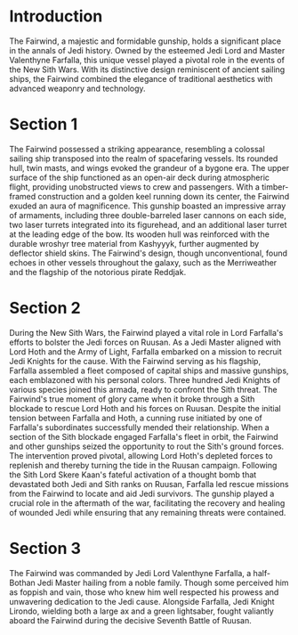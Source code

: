 # Introduction

The Fairwind, a majestic and formidable gunship, holds a significant place in the annals of Jedi history.
Owned by the esteemed Jedi Lord and Master Valenthyne Farfalla, this unique vessel played a pivotal role in the events of the New Sith Wars.
With its distinctive design reminiscent of ancient sailing ships, the Fairwind combined the elegance of traditional aesthetics with advanced weaponry and technology.

# Section 1

The Fairwind possessed a striking appearance, resembling a colossal sailing ship transposed into the realm of spacefaring vessels.
Its rounded hull, twin masts, and wings evoked the grandeur of a bygone era.
The upper surface of the ship functioned as an open-air deck during atmospheric flight, providing unobstructed views to crew and passengers.
With a timber-framed construction and a golden keel running down its center, the Fairwind exuded an aura of magnificence.
This gunship boasted an impressive array of armaments, including three double-barreled laser cannons on each side, two laser turrets integrated into its figurehead, and an additional laser turret at the leading edge of the bow.
Its wooden hull was reinforced with the durable wroshyr tree material from Kashyyyk, further augmented by deflector shield skins.
The Fairwind's design, though unconventional, found echoes in other vessels throughout the galaxy, such as the Merriweather and the flagship of the notorious pirate Reddjak.

# Section 2

During the New Sith Wars, the Fairwind played a vital role in Lord Farfalla's efforts to bolster the Jedi forces on Ruusan.
As a Jedi Master aligned with Lord Hoth and the Army of Light, Farfalla embarked on a mission to recruit Jedi Knights for the cause.
With the Fairwind serving as his flagship, Farfalla assembled a fleet composed of capital ships and massive gunships, each emblazoned with his personal colors.
Three hundred Jedi Knights of various species joined this armada, ready to confront the Sith threat.
The Fairwind's true moment of glory came when it broke through a Sith blockade to rescue Lord Hoth and his forces on Ruusan.
Despite the initial tension between Farfalla and Hoth, a cunning ruse initiated by one of Farfalla's subordinates successfully mended their relationship.
When a section of the Sith blockade engaged Farfalla's fleet in orbit, the Fairwind and other gunships seized the opportunity to rout the Sith's ground forces.
The intervention proved pivotal, allowing Lord Hoth's depleted forces to replenish and thereby turning the tide in the Ruusan campaign.
Following the Sith Lord Skere Kaan's fateful activation of a thought bomb that devastated both Jedi and Sith ranks on Ruusan, Farfalla led rescue missions from the Fairwind to locate and aid Jedi survivors.
The gunship played a crucial role in the aftermath of the war, facilitating the recovery and healing of wounded Jedi while ensuring that any remaining threats were contained.

# Section 3

The Fairwind was commanded by Jedi Lord Valenthyne Farfalla, a half-Bothan Jedi Master hailing from a noble family.
Though some perceived him as foppish and vain, those who knew him well respected his prowess and unwavering dedication to the Jedi cause.
Alongside Farfalla, Jedi Knight Lirondo, wielding both a large ax and a green lightsaber, fought valiantly aboard the Fairwind during the decisive Seventh Battle of Ruusan.
